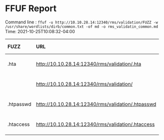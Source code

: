 # FFUF Report

  Command line : `ffuf -u http://10.10.28.14:12340/rms/validation/FUZZ -w /usr/share/wordlists/dirb/common.txt -of md -o rms_validatin_common.md`
  Time: 2021-10-25T10:08:32-04:00

  | FUZZ | URL | Redirectlocation | Position | Status Code | Content Length | Content Words | Content Lines | Content Type | ResultFile |
  | :- | :-- | :--------------- | :---- | :------- | :---------- | :------------- | :------------ | :--------- | :----------- |
  | .hta | http://10.10.28.14:12340/rms/validation/.hta |  | 11 | 403 | 221 | 15 | 9 | text/html; charset=iso-8859-1 |  |
  |  | http://10.10.28.14:12340/rms/validation/ |  | 1 | 403 | 217 | 15 | 9 | text/html; charset=iso-8859-1 |  |
  | .htpasswd | http://10.10.28.14:12340/rms/validation/.htpasswd |  | 13 | 403 | 226 | 15 | 9 | text/html; charset=iso-8859-1 |  |
  | .htaccess | http://10.10.28.14:12340/rms/validation/.htaccess |  | 12 | 403 | 226 | 15 | 9 | text/html; charset=iso-8859-1 |  |
  